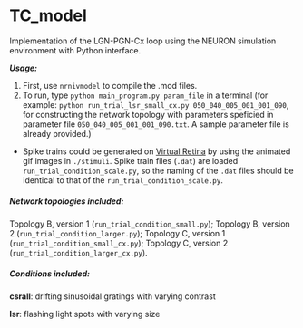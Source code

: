 # TC_model

Implementation of the LGN-PGN-Cx loop using the NEURON simulation environment with Python interface.

**_Usage:_**

1. First, use `nrnivmodel` to compile the .mod files.
2. To run, type `python main_program.py param_file` in a terminal
   (for example: `python run_trial_lsr_small_cx.py 050_040_005_001_001_090`, for constructing the network topology with parameters speficied in parameter file `050_040_005_001_001_090.txt`. A sample parameter file is already provided.)

* Spike trains could be generated on [Virtual Retina](http://facets.inria.fr/retina/webservice.html) by using the animated gif images in `./stimuli`. Spike train files (`.dat`) are loaded `run_trial_condition_scale.py`, so the naming of the `.dat` files should be identical to that of the `run_trial_condition_scale.py`. 


##### Network topologies included:
Topology B, version 1 (`run_trial_condition_small.py`); 
Topology B, version 2 (`run_trial_condition_larger.py`);
Topology C, version 1 (`run_trial_condition_small_cx.py`); 
Topology C, version 2 (`run_trial_condition_larger_cx.py`).

##### Conditions included:
**csrall**: drifting sinusoidal gratings with varying contrast

**lsr**: flashing light spots with varying size


